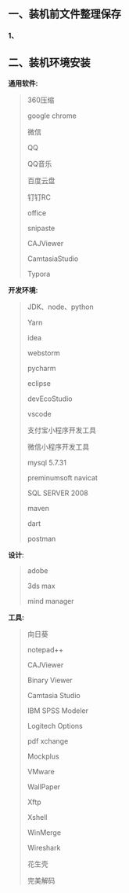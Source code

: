 ## 一、装机前文件整理保存

#### 1、









## 二、装机环境安装

**通用软件:**

> 360压缩
>
> google chrome
>
> 微信
>
> QQ
>
> QQ音乐
>
> 百度云盘
>
> 钉钉RC
>
> office
>
> snipaste
>
> CAJViewer
>
> CamtasiaStudio
>
> Typora

**开发环境:**

> JDK、node、python
>
> Yarn
>
> idea
>
> webstorm
>
> pycharm
>
> eclipse
>
> devEcoStudio
>
> vscode
>
> 支付宝小程序开发工具
>
> 微信小程序开发工具
>
> mysql 5.7.31
>
> preminumsoft navicat
>
> SQL SERVER 2008
>
> maven
>
> dart
>
> postman

**设计**:

> adobe
>
> 3ds max
>
> mind manager

**工具:**

> 向日葵
>
> notepad++
>
> CAJViewer
>
> Binary Viewer
>
> Camtasia Studio
>
> IBM SPSS Modeler
>
> Logitech Options
>
> pdf xchange
>
> Mockplus
>
> VMware
>
> WallPaper
>
> Xftp
>
> Xshell
>
> WinMerge
>
> Wireshark
>
> 花生壳
>
> 完美解码



